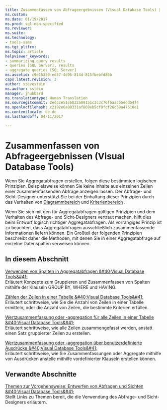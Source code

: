 ```yaml
---
title: Zusammenfassen von Abfrageergebnissen (Visual Database Tools) | Microsoft-Dokumentation
ms.custom: 
ms.date: 01/19/2017
ms.prod: sql-non-specified
ms.reviewer: 
ms.suite: 
ms.technology:
- tools-ssms
ms.tgt_pltfrm: 
ms.topic: article
helpviewer_keywords:
- summarizing query results
- queries [SQL Server], results
- aggregate queries [SQL Server]
ms.assetid: c9e15350-ed57-4d95-814d-815fbebfd86b
caps.latest.revision: 3
author: stevestein
ms.author: sstein
manager: jhubbard
ms.translationtype: Human Translation
ms.sourcegitcommit: 2edcce51c6822a89151c3c3c76fbaacb5edd54f4
ms.openlocfilehash: c2192e6a80331af869eb5cf0fcf26c39a47610e1
ms.contentlocale: de-de
ms.lasthandoff: 04/11/2017

---
```

# <a name="summarize-query-results-visual-database-tools"></a>Zusammenfassen von Abfrageergebnissen (Visual Database Tools)
Wenn Sie Aggregatabfragen erstellen, folgen diese bestimmten logischen Prinzipien. Beispielsweise können Sie keine Inhalte aus einzelnen Zeilen einer zusammenfassenden Abfrage anzeigen lassen. Der Abfrage- und Sicht-Designer unterstützt Sie bei der Einhaltung dieser Prinzipien durch das Verhalten von [Diagrammbereich](../../ssms/visual-db-tools/diagram-pane-visual-database-tools.md) und [Kriterienbereich](../../ssms/visual-db-tools/criteria-pane-visual-database-tools.md) .  
  
Wenn Sie sich mit den für Aggregatabfragen gültigen Prinzipien und dem Verhalten des Abfrage- und Sicht-Designers vertraut machen, hilft dies beim Entwurf logisch richtiger Aggregatabfragen. Als vorrangiges Prinzip ist zu beachten, dass Aggregatabfragen ausschließlich zusammenfassende Informationen liefern können. Ein Großteil der folgenden Prinzipien beschreibt daher die Methoden, mit denen Sie in einer Aggregatabfrage auf einzelne Datenspalten verweisen können.  
  
## <a name="in-this-section"></a>In diesem Abschnitt  
[Verwenden von Spalten in Aggregatabfragen &amp;#40;Visual Database Tools&amp;#41;](../../ssms/visual-db-tools/work-with-columns-in-aggregate-queries-visual-database-tools.md)  
Erläutert Konzepte zum Gruppieren und Zusammenfassen von Spalten mithilfe der Klauseln GROUP BY, WHERE und HAVING.  
  
[Zählen der Zeilen in einer Tabelle &amp;#40;Visual Database Tools&amp;#41;](../../ssms/visual-db-tools/count-rows-in-a-table-visual-database-tools.md)  
Erläutert schrittweise, wie Sie die Anzahl von Zeilen in einer Tabelle ermitteln, oder die Anzahl von Zeilen, die bestimmte Kriterien erfüllen.  
  
[Wertzusammenfassung oder -aggregation für alle Zeilen in einer Tabelle &amp;#40;Visual Database Tools&amp;#41;](../../ssms/visual-db-tools/summarize-or-aggregate-values-for-all-rows-in-a-table-visual-database-tools.md)  
Erläutert schrittweise, wie alle Zeilen zusammengefasst werden, anstatt einen Satz gruppierter Zeilen zu erstellen.  
  
[Wertzusammenfassung oder -aggregation über benutzerdefinierte Ausdrücke &amp;#40;Visual Database Tools&amp;#41;](../../ssms/visual-db-tools/summarize-or-aggregate-values-using-custom-expressions-visual-database-tools.md)  
Erläutert schrittweise, wie Sie Zusammenfassungen oder Aggregate mithilfe von Ausdrücken anstelle mithilfe vordefinierter Klauseln erstellen können.  
  
## <a name="related-sections"></a>Verwandte Abschnitte  
[Themen zur Vorgehensweise: Entwerfen von Abfragen und Sichten &amp;#40;Visual Database Tools&amp;#41;](../../ssms/visual-db-tools/design-queries-and-views-how-to-topics-visual-database-tools.md)  
Stellt Links zu Themen bereit, die die Verwendung des Abfrage- und Sicht-Designers erläutern.  
  

